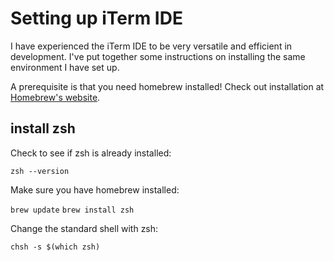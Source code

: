 # Setting up iTerm IDE

I have experienced the iTerm IDE to be very versatile and efficient in development. I've put together some instructions on installing the same environment I have set up.

A prerequisite is that you need homebrew installed! Check out installation at [Homebrew's website](https://brew.sh/).

## install zsh

Check to see if zsh is already installed:

`zsh --version`


Make sure you have homebrew installed:

`brew update`
`brew install zsh`

Change the standard shell with zsh:

`chsh -s $(which zsh)`
